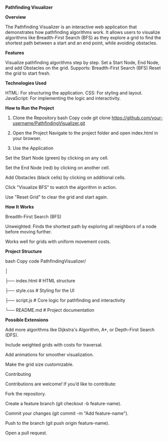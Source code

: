 **Pathfinding Visualizer**

**Overview**

The Pathfinding Visualizer is an interactive web application that demonstrates how pathfinding algorithms work. It allows users to visualize algorithms like Breadth-First Search (BFS) as they explore a grid to find the shortest path between a start and an end point, while avoiding obstacles.

**Features**

Visualize pathfinding algorithms step by step.
Set a Start Node, End Node, and add Obstacles on the grid.
Supports:
Breadth-First Search (BFS)
Reset the grid to start fresh.

**Technologies Used**

HTML: For structuring the application.
CSS: For styling and layout.
JavaScript: For implementing the logic and interactivity.

**How to Run the Project**

1. Clone the Repository
bash
Copy code
git clone https://github.com/your-username/PathfindingVisualizer.git

3. Open the Project
Navigate to the project folder and open index.html in your browser.

5. Use the Application

Set the Start Node (green) by clicking on any cell.

Set the End Node (red) by clicking on another cell.

Add Obstacles (black cells) by clicking on additional cells.

Click "Visualize BFS" to watch the algorithm in action.

Use "Reset Grid" to clear the grid and start again.

**How It Works**

Breadth-First Search (BFS)

Unweighted: Finds the shortest path by exploring all neighbors of a node before moving further.

Works well for grids with uniform movement costs.

**Project Structure**

bash
Copy code
PathfindingVisualizer/

│

├── index.html                               # HTML structure

├── style.css                                # Styling for the UI

├── script.js                                # Core logic for pathfinding and interactivity

└── README.md                                # Project documentation

**Possible Extensions**

Add more algorithms like Dijkstra's Algorithm, A*, or Depth-First Search (DFS). 

Include weighted grids with costs for traversal.

Add animations for smoother visualization.

Make the grid size customizable.

Contributing

Contributions are welcome! If you’d like to contribute:

Fork the repository.

Create a feature branch (git checkout -b feature-name).

Commit your changes (git commit -m "Add feature-name").

Push to the branch (git push origin feature-name).

Open a pull request.
